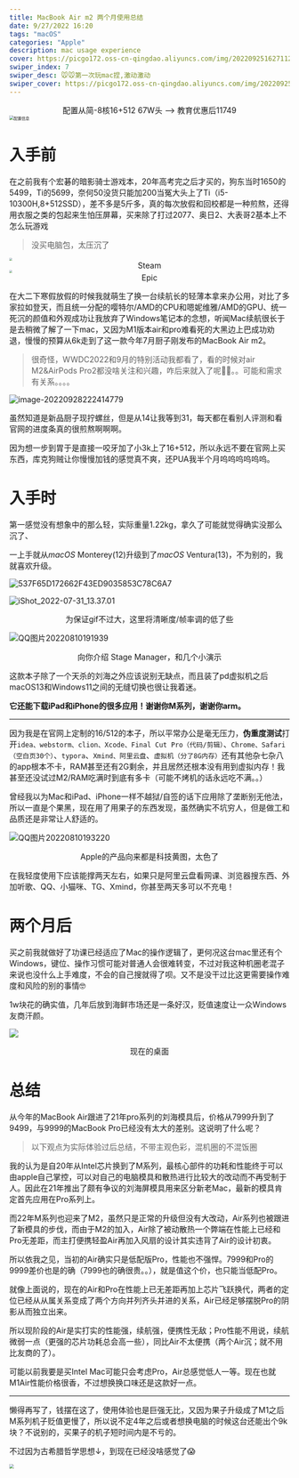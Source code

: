 ```yaml
---
title: MacBook Air m2 两个月使用总结
date: 9/27/2022 16:20
tags: "macOS"
categories: "Apple"
description: mac usage experience
cover: https://picgo172.oss-cn-qingdao.aliyuncs.com/img/202209251627112.png
swiper_index: 7
swiper_desc: 🐭🐭第一次玩mac捏,激动激动
swiper_cover: https://picgo172.oss-cn-qingdao.aliyuncs.com/img/202209251627112.png
---
```


<center>配置从简-8核16+512 67W头    -->   教育优惠后11749</center>

<img src="https://picgo172.oss-cn-qingdao.aliyuncs.com/img/202209251627635.png" alt="配置信息" style="zoom: 50%;" />

# 入手前

在之前我有个宏碁的暗影骑士游戏本，20年高考完之后才买的，狗东当时1650的5499，Ti的5699，奈何50没货只能加200当冤大头上了Ti（i5-10300H,8+512SSD），差不多是5斤多，真的每次放假和回校都是一种煎熬，还得用衣服之类的包起来生怕压屏幕，买来除了打过2077、奥日2、大表哥2基本上不怎么玩游戏

> 没买电脑包，太压沉了

<img src="https://picgo172.oss-cn-qingdao.aliyuncs.com/img/202209282216864.jpg" style="zoom: 33%;" />

<center>Steam</center>

<img src="https://picgo172.oss-cn-qingdao.aliyuncs.com/img/202209282216931.jpg" style="zoom:33%;" />

<center>Epic</center>

在大二下寒假放假的时候我就萌生了换一台续航长的轻薄本拿来办公用，对比了多家拉如登天，而且统一分配的嘤特尔/AMD的CPU和嗯妮维雅/AMD的GPU、统一死沉的颜值和外观成功让我放弃了Windows笔记本的念想，听闻Mac续航很长于是去稍微了解了一下mac，又因为M1版本air和pro难看死的大黑边上巴成功劝退，慢慢的预算从6k走到了这一款今年7月厨子刚发布的MacBook Air m2。

> 很奇怪，WWDC2022和9月的特别活动我都看了，看的时候对air M2&AirPods Pro2都没啥关注和兴趣，咋后来就入了呢🤷‍♂️。。可能和需求有关系。。。。

![image-20220928222414779](https://picgo172.oss-cn-qingdao.aliyuncs.com/img/202209282224796.png)

虽然知道是新品厨子现拧螺丝，但是从14让我等到31，每天都在看别人评测和看官网的进度条真的很煎熬啊啊啊。

因为想一步到胃于是直接一咬牙加了小3k上了16+512，所以永远不要在官网上买东西，库克狗贼让你慢慢加钱的感觉真不爽，还PUA我半个月呜呜呜呜呜呜。

# 入手时

第一感觉没有想象中的那么轻，实际重量1.22kg，拿久了可能就觉得确实没那么沉了、

一上手就从*macOS* Monterey(12)升级到了*macOS* Ventura(13)，不为别的，我就喜欢升级。

![537F65D172662F43ED9035853C78C6A7](https://picgo172.oss-cn-qingdao.aliyuncs.com/img/202209292138084.gif)



![iShot_2022-07-31_13.37.01](https://picgo172.oss-cn-qingdao.aliyuncs.com/img/202209301406548.gif)

<center>为保证gif不过大，这里将清晰度/帧率调的低了些</center>

![QQ图片20220810191939](https://picgo172.oss-cn-qingdao.aliyuncs.com/img/202209292139199.jpg)

<center>向你介绍 Stage Manager，和几个小演示</center>

这款本子除了一个天杀的刘海之外应该说别无缺点，而且装了pd虚拟机之后macOS13和Windows11之间的无缝切换也很让我着迷。

**它还能下载iPad和iPhone的很多应用！谢谢你M系列，谢谢你arm。**

------

因为我是在官网上定制的16/512的本子，所以平常办公是毫无压力，**伪重度测试**打开`idea、webstorm、clion、Xcode、Final Cut Pro（代码/剪辑）`、`Chrome、Safari（空白页30个）`、`typora`、`Xmind、阿里云盘`、`虚拟机（分了8G内存）`还有其他杂七杂八的app根本不卡，RAM甚至还有2G剩余，并且居然还根本没有用到虚拟内存！我甚至还没试过M2/RAM吃满时到底有多卡（可能不烤机的话永远吃不满。。）

曾经我以为Mac和iPad、iPhone一样不越狱/自签的话下应用除了垄断别无他法，所以一直是个果黑，现在用了用果子的东西发现，虽然确实不坑穷人，但是做工和品质还是非常让人舒适的。

![QQ图片20220810193220](https://picgo172.oss-cn-qingdao.aliyuncs.com/img/202209292154636.png)

<center>Apple的产品向来都是科技黄图，太色了</center>

在我轻度使用下应该能撑两天左右，如果只是阿里云盘看网课、浏览器搜东西、外加听歌、QQ、小猫咪、TG、Xmind，你甚至两天多可以不充电！

# 两个月后

买之前我就做好了功课已经适应了Mac的操作逻辑了，更何况这台mac里还有个Windows，键位、操作习惯可能对普通人会很难转变，不过对我这种机圈老混子来说也没什么上手难度，不会的自己搜就得了呗。又不是没干过比这更需要操作难度和风险的别的事情🤓

1w块花的确实值，几年后放到海鲜市场还是一条好汉，贬值速度让一众Windows友商汗颜。

![](https://picgo172.oss-cn-qingdao.aliyuncs.com/img/202210022348912.png)

<center>现在的桌面</center>

# 总结

从今年的MacBook Air跟进了21年pro系列的刘海模具后，价格从7999升到了9499，与9999的MacBook Pro已经没有太大的差别。这说明了什么呢？

> 以下观点为实际体验过后总结，不带主观色彩，混机圈的不混饭圈

我的认为是自20年从Intel芯片换到了M系列，最核心部件的功耗和性能终于可以由apple自己掌控，可以对自己的电脑模具和散热进行比较大的改动而不再受制于人。因此在21年推出了颇有争议的刘海屏模具用来区分新老Mac，最新的模具肯定首先应用在Pro系列上。

而22年M系列也迎来了M2，虽然只是正常的升级但没有大改动，Air系列也被跟进了新模具的步伐，而由于M2的加入，Air除了被动散热一个弊端在性能上已经和Pro无差距，而主打便携轻盈Air再加入风扇的设计其实违背了Air的设计初衷。

所以依我之见，当初的Air确实只是低配版Pro，性能也不强悍。7999和Pro的9999差价也是的确（7999也的确很贵。。），就是值这个价，也只能当低配Pro。

就像上面说的，现在的Air和Pro在性能上已无差距再加上芯片飞跃换代，两者的定位已经从从属关系变成了两个方向并列齐头并进的关系，Air已经足够摆脱Pro的阴影从而独立出来。

所以现阶段的Air是实打实的性能强，续航强，便携性无敌；Pro性能不用说，续航微弱一点（更强的芯片功耗总会高一些），同比Air不太便携（两个Air沉；就不用比友商的了）。

可能以前我要是买Intel Mac可能只会考虑Pro，Air总感觉低人一等。现在也就M1Air性能价格很香，不过想换换口味还是这款好一点。

------

懒得再写了，钱摆在这了，使用体验也是巨强无比，又因为果子升级成了M1之后M系列机子贬值更慢了，所以说不定4年之后或者想换电脑的时候这台还能出个9k块？不说别的，买果子的机子短时间内是不亏的。

不过因为古希腊哲学思想↓，到现在已经没啥感觉了😱

<img src="https://picgo172.oss-cn-qingdao.aliyuncs.com/img/202209282238504.jpg" style="zoom:50%;" />
